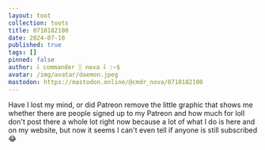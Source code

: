 ```yaml
---
layout: toot
collection: toots
title: 0710182100
date: 2024-07-10
published: true
tags: []
pinned: false
author: ⸸ commander ░ nova ⸸ :~$
avatar: /img/avatar/daemon.jpeg
mastodon: https://mastodon.online/@cmdr_nova/0710182100
---
```


Have I lost my mind, or did Patreon remove the little graphic that shows me whether there are people signed up to my Patreon and how much for lolI don't post there a whole lot right now because a lot of what I do is here and on my website, but now it seems I can't even tell if anyone is still subscribed 😂
